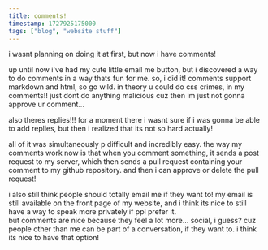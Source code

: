 ```yaml
---
title: comments!
timestamp: 1727925175000
tags: ["blog", "website stuff"]
---
```

i wasnt planning on doing it at first, but now i have comments!

up until now i've had my cute little email me button, but i discovered a way to do comments in a way thats fun for me. so, i did it! comments support markdown and html, so go wild. in theory u could do css crimes, in my comments!! just dont do anything malicious cuz then im just not gonna approve ur comment... 

also theres replies!!! for a moment there i wasnt sure if i was gonna be able to add replies, but then i realized that its not so hard actually!

all of it was simultaneously p difficult and incredibly easy. the way my comments work now is that when you comment something, it sends a post request to my server, which then sends a pull request containing your comment to my github repository. and then i can approve or delete the pull request!

i also still think people should totally email me if they want to! my email is still available on the front page of my website, and i think its nice to still have a way to speak more privately if ppl prefer it.  
but comments are nice because they feel a lot more... social, i guess? cuz people other than me can be part of a conversation, if they want to. i think its nice to have that option!